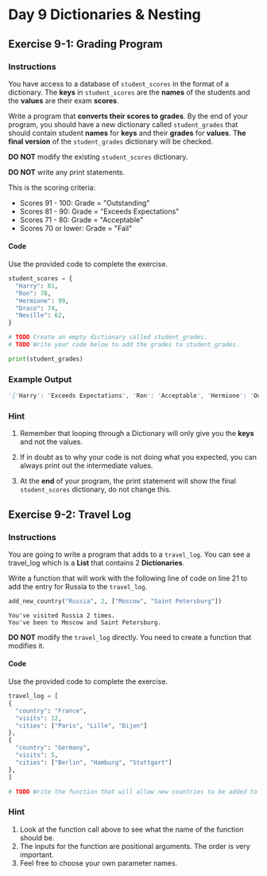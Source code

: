# Day 9 Dictionaries & Nesting

## Exercise 9-1: Grading Program

### Instructions

You have access to a database of `student_scores` in the format of a dictionary. The **keys** in `student_scores` are the **names** of the students and the **values** are their exam **scores**.

Write a program that **converts their scores to grades**. By the end of your program, you should have a new dictionary called `student_grades` that should contain student **names** for **keys** and their **grades** for **values**. T**he final version** of the `student_grades` dictionary will be checked.

**DO NOT** modify the existing `student_scores` dictionary.

**DO NOT** write any print statements.

This is the scoring criteria:

- Scores 91 - 100: Grade = "Outstanding"
- Scores 81 - 90: Grade = "Exceeds Expectations"
- Scores 71 - 80: Grade = "Acceptable"
- Scores 70 or lower: Grade = "Fail"

#### Code

Use the provided code to complete the exercise.

```python
student_scores = {
  "Harry": 81,
  "Ron": 78,
  "Hermione": 99, 
  "Draco": 74,
  "Neville": 62,
}

# TODO Create an empty dictionary called student_grades.
# TODO Write your code below to add the grades to student_grades.

print(student_grades)
```

### Example Output

```python
'{'Harry': 'Exceeds Expectations', 'Ron': 'Acceptable', 'Hermione': 'Outstanding', 'Draco': 'Acceptable', 'Neville': 'Fail'}'
```

### Hint

1. Remember that looping through a Dictionary will only give you the **keys** and not the values.

2. If in doubt as to why your code is not doing what you expected, you can always print out the intermediate values.

3. At the **end** of your program, the print statement will show the final `student_scores` dictionary, do not change this.

## Exercise 9-2: Travel Log

### Instructions

You are going to write a program that adds to a `travel_log`. You can see a travel_log which is a **List** that contains 2 **Dictionaries**.

Write a function that will work with the following line of code on line 21 to add the entry for Russia to the `travel_log`.

```python
add_new_country("Russia", 2, ["Moscow", "Saint Petersburg"])
```

    You've visited Russia 2 times.
    You've been to Moscow and Saint Petersburg.

**DO NOT** modify the `travel_log` directly. You need to create a function that modifies it.

#### Code

Use the provided code to complete the exercise.

```python
travel_log = [
{
  "country": "France",
  "visits": 12,
  "cities": ["Paris", "Lille", "Dijon"]
},
{
  "country": "Germany",
  "visits": 5,
  "cities": ["Berlin", "Hamburg", "Stuttgart"]
},
]

# TODO Write the function that will allow new countries to be added to the travel_log.
```

### Hint

1. Look at the function call above to see what the name of the function should be.
2. The inputs for the function are positional arguments. The order is very important.
3. Feel free to choose your own parameter names.
